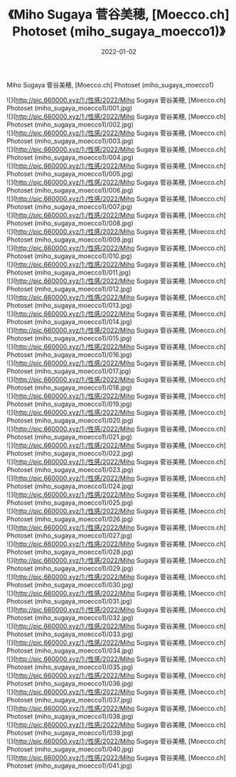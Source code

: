 ﻿---
layout: post
title:  《Miho Sugaya 菅谷美穂, [Moecco.ch] Photoset (miho_sugaya_moecco1)》
date:   2022-01-02
img: http://pic.660000.xyz/1:/性感/2022/Miho Sugaya 菅谷美穂, [Moecco.ch] Photoset (miho_sugaya_moecco1)/000.jpg
categories: [美女, 清纯, 唯美]
---

Miho Sugaya 菅谷美穂, [Moecco.ch] Photoset (miho_sugaya_moecco1)

  ![](http://pic.660000.xyz/1:/性感/2022/Miho Sugaya 菅谷美穂, [Moecco.ch] Photoset (miho_sugaya_moecco1)/001.jpg) <br> ![](http://pic.660000.xyz/1:/性感/2022/Miho Sugaya 菅谷美穂, [Moecco.ch] Photoset (miho_sugaya_moecco1)/002.jpg) <br> ![](http://pic.660000.xyz/1:/性感/2022/Miho Sugaya 菅谷美穂, [Moecco.ch] Photoset (miho_sugaya_moecco1)/003.jpg) <br> ![](http://pic.660000.xyz/1:/性感/2022/Miho Sugaya 菅谷美穂, [Moecco.ch] Photoset (miho_sugaya_moecco1)/004.jpg) <br> ![](http://pic.660000.xyz/1:/性感/2022/Miho Sugaya 菅谷美穂, [Moecco.ch] Photoset (miho_sugaya_moecco1)/005.jpg) <br> ![](http://pic.660000.xyz/1:/性感/2022/Miho Sugaya 菅谷美穂, [Moecco.ch] Photoset (miho_sugaya_moecco1)/006.jpg) <br> ![](http://pic.660000.xyz/1:/性感/2022/Miho Sugaya 菅谷美穂, [Moecco.ch] Photoset (miho_sugaya_moecco1)/007.jpg) <br> ![](http://pic.660000.xyz/1:/性感/2022/Miho Sugaya 菅谷美穂, [Moecco.ch] Photoset (miho_sugaya_moecco1)/008.jpg) <br> ![](http://pic.660000.xyz/1:/性感/2022/Miho Sugaya 菅谷美穂, [Moecco.ch] Photoset (miho_sugaya_moecco1)/009.jpg) <br> ![](http://pic.660000.xyz/1:/性感/2022/Miho Sugaya 菅谷美穂, [Moecco.ch] Photoset (miho_sugaya_moecco1)/010.jpg) <br> ![](http://pic.660000.xyz/1:/性感/2022/Miho Sugaya 菅谷美穂, [Moecco.ch] Photoset (miho_sugaya_moecco1)/011.jpg) <br> ![](http://pic.660000.xyz/1:/性感/2022/Miho Sugaya 菅谷美穂, [Moecco.ch] Photoset (miho_sugaya_moecco1)/012.jpg) <br> ![](http://pic.660000.xyz/1:/性感/2022/Miho Sugaya 菅谷美穂, [Moecco.ch] Photoset (miho_sugaya_moecco1)/013.jpg) <br> ![](http://pic.660000.xyz/1:/性感/2022/Miho Sugaya 菅谷美穂, [Moecco.ch] Photoset (miho_sugaya_moecco1)/014.jpg) <br> ![](http://pic.660000.xyz/1:/性感/2022/Miho Sugaya 菅谷美穂, [Moecco.ch] Photoset (miho_sugaya_moecco1)/015.jpg) <br> ![](http://pic.660000.xyz/1:/性感/2022/Miho Sugaya 菅谷美穂, [Moecco.ch] Photoset (miho_sugaya_moecco1)/016.jpg) <br> ![](http://pic.660000.xyz/1:/性感/2022/Miho Sugaya 菅谷美穂, [Moecco.ch] Photoset (miho_sugaya_moecco1)/017.jpg) <br> ![](http://pic.660000.xyz/1:/性感/2022/Miho Sugaya 菅谷美穂, [Moecco.ch] Photoset (miho_sugaya_moecco1)/018.jpg) <br> ![](http://pic.660000.xyz/1:/性感/2022/Miho Sugaya 菅谷美穂, [Moecco.ch] Photoset (miho_sugaya_moecco1)/019.jpg) <br> ![](http://pic.660000.xyz/1:/性感/2022/Miho Sugaya 菅谷美穂, [Moecco.ch] Photoset (miho_sugaya_moecco1)/020.jpg) <br> ![](http://pic.660000.xyz/1:/性感/2022/Miho Sugaya 菅谷美穂, [Moecco.ch] Photoset (miho_sugaya_moecco1)/021.jpg) <br> ![](http://pic.660000.xyz/1:/性感/2022/Miho Sugaya 菅谷美穂, [Moecco.ch] Photoset (miho_sugaya_moecco1)/022.jpg) <br> ![](http://pic.660000.xyz/1:/性感/2022/Miho Sugaya 菅谷美穂, [Moecco.ch] Photoset (miho_sugaya_moecco1)/023.jpg) <br> ![](http://pic.660000.xyz/1:/性感/2022/Miho Sugaya 菅谷美穂, [Moecco.ch] Photoset (miho_sugaya_moecco1)/024.jpg) <br> ![](http://pic.660000.xyz/1:/性感/2022/Miho Sugaya 菅谷美穂, [Moecco.ch] Photoset (miho_sugaya_moecco1)/025.jpg) <br> ![](http://pic.660000.xyz/1:/性感/2022/Miho Sugaya 菅谷美穂, [Moecco.ch] Photoset (miho_sugaya_moecco1)/026.jpg) <br> ![](http://pic.660000.xyz/1:/性感/2022/Miho Sugaya 菅谷美穂, [Moecco.ch] Photoset (miho_sugaya_moecco1)/027.jpg) <br> ![](http://pic.660000.xyz/1:/性感/2022/Miho Sugaya 菅谷美穂, [Moecco.ch] Photoset (miho_sugaya_moecco1)/028.jpg) <br> ![](http://pic.660000.xyz/1:/性感/2022/Miho Sugaya 菅谷美穂, [Moecco.ch] Photoset (miho_sugaya_moecco1)/029.jpg) <br> ![](http://pic.660000.xyz/1:/性感/2022/Miho Sugaya 菅谷美穂, [Moecco.ch] Photoset (miho_sugaya_moecco1)/030.jpg) <br> ![](http://pic.660000.xyz/1:/性感/2022/Miho Sugaya 菅谷美穂, [Moecco.ch] Photoset (miho_sugaya_moecco1)/031.jpg) <br> ![](http://pic.660000.xyz/1:/性感/2022/Miho Sugaya 菅谷美穂, [Moecco.ch] Photoset (miho_sugaya_moecco1)/032.jpg) <br> ![](http://pic.660000.xyz/1:/性感/2022/Miho Sugaya 菅谷美穂, [Moecco.ch] Photoset (miho_sugaya_moecco1)/033.jpg) <br> ![](http://pic.660000.xyz/1:/性感/2022/Miho Sugaya 菅谷美穂, [Moecco.ch] Photoset (miho_sugaya_moecco1)/034.jpg) <br> ![](http://pic.660000.xyz/1:/性感/2022/Miho Sugaya 菅谷美穂, [Moecco.ch] Photoset (miho_sugaya_moecco1)/035.jpg) <br> ![](http://pic.660000.xyz/1:/性感/2022/Miho Sugaya 菅谷美穂, [Moecco.ch] Photoset (miho_sugaya_moecco1)/036.jpg) <br> ![](http://pic.660000.xyz/1:/性感/2022/Miho Sugaya 菅谷美穂, [Moecco.ch] Photoset (miho_sugaya_moecco1)/037.jpg) <br> ![](http://pic.660000.xyz/1:/性感/2022/Miho Sugaya 菅谷美穂, [Moecco.ch] Photoset (miho_sugaya_moecco1)/038.jpg) <br> ![](http://pic.660000.xyz/1:/性感/2022/Miho Sugaya 菅谷美穂, [Moecco.ch] Photoset (miho_sugaya_moecco1)/039.jpg) <br> ![](http://pic.660000.xyz/1:/性感/2022/Miho Sugaya 菅谷美穂, [Moecco.ch] Photoset (miho_sugaya_moecco1)/040.jpg) <br> ![](http://pic.660000.xyz/1:/性感/2022/Miho Sugaya 菅谷美穂, [Moecco.ch] Photoset (miho_sugaya_moecco1)/041.jpg) <br>